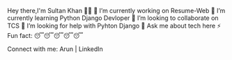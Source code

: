 Hey there,I'm Sultan Khan 👋😎
🔭 I’m currently working on Resume-Web
🌱 I’m currently learning Python Django Devloper
👯 I’m looking to collaborate on TCS
🤔 I’m looking for help with Pyhton Django
💬 Ask me about tech here
⚡ Fun fact: 😴😴😴😴😴

Connect with me:
Arun | LinkedIn

